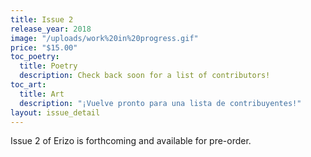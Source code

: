```yaml
---
title: Issue 2
release_year: 2018
image: "/uploads/work%20in%20progress.gif"
price: "$15.00"
toc_poetry:
  title: Poetry
  description: Check back soon for a list of contributors!
toc_art:
  title: Art
  description: "¡Vuelve pronto para una lista de contribuyentes!"
layout: issue_detail
---
```


Issue 2 of Erizo is forthcoming and available for pre-order.